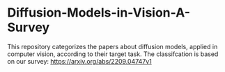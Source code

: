 # Diffusion-Models-in-Vision-A-Survey
This repository categorizes the papers about diffusion models, applied in computer vision, according to their target task. The classifcation is based on our survey: https://arxiv.org/abs/2209.04747v1
